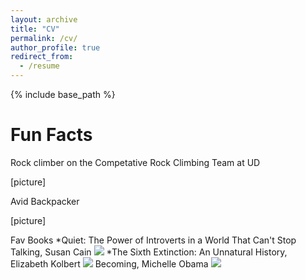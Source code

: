 ```yaml
---
layout: archive
title: "CV"
permalink: /cv/
author_profile: true
redirect_from:
  - /resume
---
```


{% include base_path %}


Fun Facts
  ======
  Rock climber on the Competative Rock Climbing Team at UD
  
  [picture]

  Avid Backpacker 
  
  [picture]
  
  Fav Books
  *Quiet: The Power of Introverts in a World That Can't Stop Talking, Susan Cain
  <img src ="matt-stack.github.io/images/quiet.jpg">
  *The Sixth Extinction: An Unnatural History, Elizabeth Kolbert
  <img src ="matt-stack.github.io/images/extinction.jpg">
  Becoming, Michelle Obama
  <img src ="matt-stack.github.io/images/becoming.jpg">

